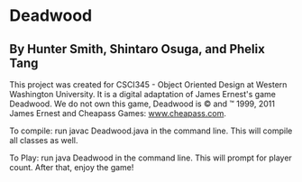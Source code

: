 # Deadwood

## By Hunter Smith, Shintaro Osuga, and Phelix Tang

This project was created for CSCI345 - Object Oriented Design at Western Washington University. It is a digital adaptation of James Ernest's game Deadwood. We do not own this game, Deadwood is © and ™ 1999, 2011 James Ernest and Cheapass Games: www.cheapass.com.

To compile: run javac Deadwood.java in the command line. This will compile all classes as well.

To Play: run java Deadwood in the command line. This will prompt for player count. After that, enjoy the game!
